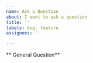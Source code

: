 ```yaml
---
name: Ask a Question
about: I want to ask a question
title: ''
labels: bug, feature
assignees: ''

---
```


** General Question**
<!--
Before asking a question, make sure you have:
- Searched existing questions.
- Googled your question.
- Searched open and closed [GitHub issues](https://github.com/buckyos/cyfs-ts-sdk/issues?q=is%3Aopen+is%3Aissue)

Then make a  clear and concise description of  your questions.
-->
